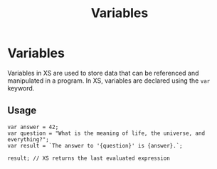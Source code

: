 ﻿---
layout: default
title: Variables
parent: Language
nav_order: 22
---

# Variables

Variables in XS are used to store data that can be referenced and manipulated in a program. 
In XS, variables are declared using the `var` keyword.

## Usage

```
var answer = 42;
var question = "What is the meaning of life, the universe, and everything?";
var result = `The answer to '{question}' is {answer}.`;

result; // XS returns the last evaluated expression
```
